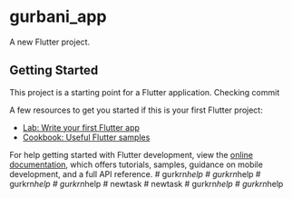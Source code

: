 # gurbani_app

A new Flutter project.

## Getting Started

This project is a starting point for a Flutter application.
Checking commit

A few resources to get you started if this is your first Flutter project:

- [Lab: Write your first Flutter app](https://docs.flutter.dev/get-started/codelab)
- [Cookbook: Useful Flutter samples](https://docs.flutter.dev/cookbook)

For help getting started with Flutter development, view the
[online documentation](https://docs.flutter.dev/), which offers tutorials,
samples, guidance on mobile development, and a full API reference.
#   g u r k r n _ h e l p 
 
 #   g u r k r n _ h e l p 
 
 #   g u r k r n _ h e l p 
 
 #   g u r k r n _ h e l p 
 
 #   n e w t a s k 
 
 #   n e w t a s k 
 
 #   g u r k r n _ h e l p 
 
 #   g u r k r n _ h e l p 
 
 
